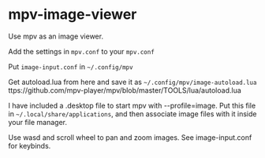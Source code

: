 # mpv-image-viewer
Use mpv as an image viewer.

Add the settings in `mpv.conf` to your `mpv.conf`

Put `image-input.conf` in `~/.config/mpv`

Get autoload.lua from here and save it as `~/.config/mpv/image-autoload.lua` ttps://github.com/mpv-player/mpv/blob/master/TOOLS/lua/autoload.lua 

I have included a .desktop file to start mpv with --profile=image. Put this file in `~/.local/share/applications`, and then associate image files with it inside your file manager.

Use wasd and scroll wheel to pan and zoom images. See image-input.conf for keybinds.
